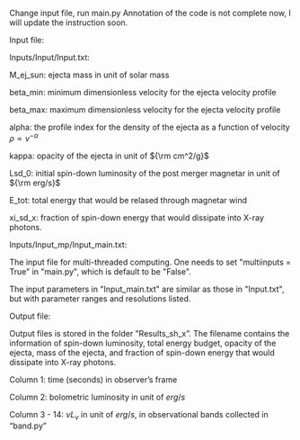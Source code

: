 Change input file, run main.py 
Annotation of the code is not complete now, I will update the instruction soon. 

Input file: 

  Inputs/Input/Input.txt: 
  
  M_ej_sun: ejecta mass in unit of solar mass 
    
  beta_min: minimum dimensionless velocity for the ejecta velocity profile 
    
  beta_max: maximum dimensionless velocity for the ejecta velocity profile 
    
  alpha: the profile index for the density of the ejecta as a function of velocity $\rho \propto v^{-\alpha}$ 

  kappa: opacity of the ejecta in unit of ${\rm cm^2/g}$
  
  Lsd_0: initial spin-down luminosity of the post merger magnetar in unit of ${\rm erg/s}$

  E_tot: total energy that would be relased through magnetar wind

  xi_sd_x: fraction of spin-down energy that would dissipate into X-ray photons.

  Inputs/Input_mp/Input_main.txt:

  The input file for multi-threaded computing. One needs to set "multiinputs = True" in "main.py", which is default to be "False".

  The input parameters in "Input_main.txt" are similar as those in "Input.txt", but with parameter ranges and resolutions listed.



  Output file:

  Output files is stored in the folder "Results_sh_x”. The filename contains the information of spin-down luminosity, total energy budget, opacity of the ejecta, mass of the ejecta, and fraction of spin-down energy that would dissipate into X-ray photons. 

  Column 1: time (seconds) in observer’s frame

  Column 2: bolometric luminosity in unit of $erg/s$

  Column 3 - 14: $\nu L_{\nu}$ in unit of $erg/s$, in observational bands collected in “band.py”

  
    
